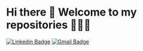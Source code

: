 # Hi there 🤟 Welcome to my repositories 👨‍💻🚀

[![Linkedin Badge](https://img.shields.io/badge/-LinkedIn-blue?style=for-the-badge&logo=Linkedin&logoColor=white&link=https://www.linkedin.com/in/luis-paulo-ruda-165083169)](https://www.linkedin.com/in/luis-paulo-ruda-165083169/)
[![Gmail Badge](https://img.shields.io/badge/-Gmail-c14438?style=for-the-badge&logo=Gmail&logoColor=white&link=mailto:luispauloruda@gmail.com)](mailto:luispauloruda@gmail.com)
